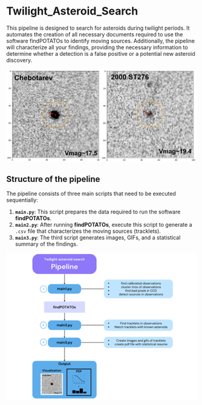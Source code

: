 # Twilight_Asteroid_Search

This pipeline is designed to search for asteroids during twilight periods. It automates the creation of all necessary documents required to use the software findPOTATOs to identify moving sources. Additionally, the pipeline will characterize all your findings, providing the necessary information to determine whether a detection is a false positive or a potential new asteroid discovery.

![asteroids_example](asteroids_example.PNG)

## Structure of the pipeline


The pipeline consists of three main scripts that need to be executed sequentially:

1. **`main.py`**: This script prepares the data required to run the software **findPOTATOs**.
2. **`main2.py`**: After running **findPOTATOs**, execute this script to generate a `.csv` file that characterizes the moving sources (tracklets).
3. **`main3.py`**: The third script generates images, GIFs, and a statistical summary of the findings.

![pipelineStructure_image](PipelineStructure_.PNG)

